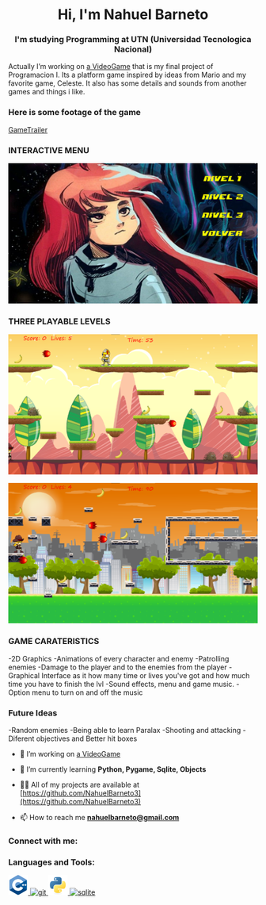 <h1 align="center">Hi, I'm Nahuel Barneto</h1>
<h3 align="center">I'm studying Programming at UTN (Universidad Tecnologica Nacional)</h3>

Actually I’m working on [a VideoGame](https://github.com/NahuelBarneto3/REPO_PROG1) that is my final project of
Programacion I. Its a platform game inspired by ideas from Mario and my favorite game, Celeste. It also has some 
details and sounds from another games and things i like.

<h3> Here is some footage of the game </h3>

[GameTrailer](https://youtu.be/M0JlkOKABoI)

<h3> INTERACTIVE MENU </h3>

![image_text](https://github.com/NahuelBarneto3/REPO_PROG1/blob/main/InGameFootage/MENU.png)



<h3> THREE PLAYABLE LEVELS </h3>

![image_text](https://github.com/NahuelBarneto3/REPO_PROG1/blob/main/InGameFootage/NIVEL1.png)

![image_text](https://github.com/NahuelBarneto3/REPO_PROG1/blob/main/InGameFootage/nivel2.png)

<h3> GAME CARATERISTICS </h3>

-2D Graphics
-Animations of every character and enemy
-Patrolling enemies
-Damage to the player and to the enemies from the player 
-Graphical Interface as it how many time or lives you've got and how much time you have to finish the lvl
-Sound effects, menu and game music.
-Option menu to turn on and off the music

<h3> Future Ideas </h3>
-Random enemies
-Being able to learn Paralax
-Shooting and attacking
-Diferent objectives and Better hit boxes


- 🔭 I’m working on [a VideoGame](https://github.com/NahuelBarneto3/REPO_PROG1)

- 🌱 I’m currently learning **Python, Pygame, Sqlite, Objects**

- 👨‍💻 All of my projects are available at [https://github.com/NahuelBarneto3](https://github.com/NahuelBarneto3)

- 📫 How to reach me **nahuelbarneto@gmail.com**

<h3 align="left">Connect with me:</h3>
<p align="left">
</p>

<h3 align="left">Languages and Tools:</h3>
<p align="left"> <a href="https://www.w3schools.com/cpp/" target="_blank" rel="noreferrer"> <img src="https://raw.githubusercontent.com/devicons/devicon/master/icons/cplusplus/cplusplus-original.svg" alt="cplusplus" width="40" height="40"/> </a> <a href="https://git-scm.com/" target="_blank" rel="noreferrer"> <img src="https://www.vectorlogo.zone/logos/git-scm/git-scm-icon.svg" alt="git" width="40" height="40"/> </a> <a href="https://www.python.org" target="_blank" rel="noreferrer"> <img src="https://raw.githubusercontent.com/devicons/devicon/master/icons/python/python-original.svg" alt="python" width="40" height="40"/> </a> <a href="https://www.sqlite.org/" target="_blank" rel="noreferrer"> <img src="https://www.vectorlogo.zone/logos/sqlite/sqlite-icon.svg" alt="sqlite" width="40" height="40"/> </a> </p>

